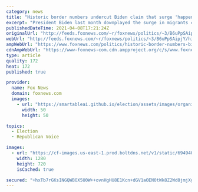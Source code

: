 ```yaml
---
category: news
title: "Historic border numbers undercut Biden claim that surge 'happens every year'"
excerpt: "President Biden last month downplayed the surge in migrants coming to the southern border, saying surges happen \"every year\" -- but while that is the case, the numbers released Thursday show that the current surge is dwarfing anything in recent memory."
publishedDateTime: 2021-04-08T17:21:24Z
originalUrl: "http://feeds.foxnews.com/~r/foxnews/politics/~3/B6uPpSAipjY/historic-border-numbers-biden-claim-surge-happens-every-year"
webUrl: "http://feeds.foxnews.com/~r/foxnews/politics/~3/B6uPpSAipjY/historic-border-numbers-biden-claim-surge-happens-every-year"
ampWebUrl: "https://www.foxnews.com/politics/historic-border-numbers-biden-claim-surge-happens-every-year.amp"
cdnAmpWebUrl: "https://www-foxnews-com.cdn.ampproject.org/c/s/www.foxnews.com/politics/historic-border-numbers-biden-claim-surge-happens-every-year.amp"
type: article
quality: 172
heat: 172
published: true

provider:
  name: Fox News
  domain: foxnews.com
  images:
    - url: "https://smartableai.github.io/election/assets/images/organizations/foxnews.com-50x50.jpg"
      width: 50
      height: 50

topics:
  - Election
  - Republican Voice

images:
  - url: "https://cf-images.us-east-1.prod.boltdns.net/v1/static/694940094001/54b524d2-f0cb-4954-bfa7-d2ddf0769067/e418b913-e4db-4b49-aa48-27b56863f89f/1280x720/match/image.jpg"
    width: 1280
    height: 720
    isCached: true

secured: "+hxTb7rGKsINGQWBOX5U0W++ovnHgHU8E1Kcn+dGV1aOEN0tWk8Z2Wd8jmjXgTTiaLNo/gEMV2YbKVB4++ROwDHBYdpPM+98evZcI7tqCfXr0e/MU9uca5Jc8u91REOcWP5S4tSWo2i82SFybaJZlqsKNYzSj2C4yV0wB2E6ozdEzVel3nEguPAntRncuHrUkO3bzV+rGI0zzGbsFYnV70PWBSMn/2WZc+Mvs+SSl453VCOvgq34Et04iIqT7i68DOeSNj2glp5E+LQiDNKSVIFgZpoRFYuXfJARhcf/K4uILN5YaZa9SWJ368mniNX9+oyqN7/sCQ6XCmGxYV39+05G5GlajUP5I6ubfKRvTzY=;chfUIMxPeoE3eoXVl0lJAQ=="
---
```


